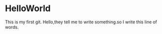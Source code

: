 # HelloWorld
This is my first git.
Hello,they tell me to write something.so I write this line of words.
